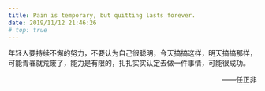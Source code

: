 ```yaml
---
title: Pain is temporary, but quitting lasts forever.
date: 2019/11/12 21:46:26
# top: true
---
```


年轻人要持续不懈的努力，不要认为自己很聪明，今天搞搞这样，明天搞搞那样，可能青春就荒废了，能力是有限的，扎扎实实认定去做一件事情，可能很成功。
<p align="right">——任正非</p>